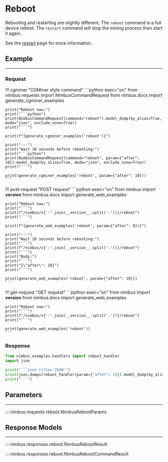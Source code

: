 # Reboot

Rebooting and restarting are slightly different.
The `reboot` command is a full device reboot.
The `restart` command will stop the mining process then start it again.

See the [restart](restart.md) page for more information.


## Example
---

### Request
!!! cgminer "CGMiner style command"
    ```python exec="on"
    from nimbus.requests import NimbusCommandRequest
    from nimbus.docs import generate_cgminer_examples


    print("Reboot now:")
    print("```python")
    print(NimbusCommandRequest(command="reboot").model_dump(by_alias=True, mode="json", exclude_none=True))
    print("```")

    print(f"{generate_cgminer_examples('reboot')}")

    print("---")
    print("Wait 10 seconds before rebooting:")
    print("```python")
    print(NimbusCommandRequest(command="reboot", param={"after": 10}).model_dump(by_alias=True, mode="json", exclude_none=True))
    print("```")

    print(generate_cgminer_examples('reboot', param={"after": 10}))
    ```

!!! post-request "POST request"
    ```python exec="on"
    from nimbus import __version__
    from nimbus.docs import generate_web_examples

    print("Reboot now:")
    print("```")
    print(f"/nimbus/v{'-'.join(__version__.split('.'))}/reboot")
    print("```")

    print(f"{generate_web_examples('reboot', param={"after": 0})}")

    print("---")
    print("Wait 10 seconds before rebooting:")
    print("```")
    print(f"/nimbus/v{'-'.join(__version__.split('.'))}/reboot")
    print("```")
    print("Body:")
    print("```")
    print("{\"after\": 10}")
    print("```")

    print(generate_web_examples('reboot', param={"after": 10}))
    ```

!!! get-request "GET request"
    ```python exec="on"
    from nimbus import __version__
    from nimbus.docs import generate_web_examples

    print("Reboot now:")
    print("```")
    print(f"/nimbus/v{'-'.join(__version__.split('.'))}/reboot")
    print("```")

    print(generate_web_examples('reboot'))
    ```

### Response
```python exec="on"
from nimbus.examples.handlers import reboot_handler
import json

print("```json title='JSON'")
print(json.dumps(reboot_handler(param={"after": 10}).model_dump(by_alias=True, mode="json"), indent=4))
print("```")
```


## Parameters
---

::: nimbus.requests.reboot.NimbusRebootParams

## Response Models
---

::: nimbus.responses.reboot.NimbusRebootResult

::: nimbus.responses.reboot.NimbusRebootCommandResult

